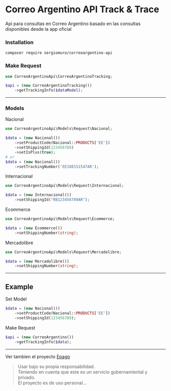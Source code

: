 # Correo Argentino API Track & Trace
Api para consultas en Correo Argentino basado en las consultas disponibles desde la app oficial

### Installation
```shell
composer require sergiomuro/correoargentino-api
```

### Make Request
```php
use CorreoArgentinoApi\CorreoArgentinoTracking;

$api = (new CorreoArgentinoTracking())
    ->getTrackingInfo($dataModel);
```
-----
### Models
Nacional
```php
use CorreoArgentinoApi\Models\Request\Nacional;

$data = (new Nacional())
    ->setProductCode(Nacional::PRODUCTS['EE'])
    ->setShippingId(123456789)
    ->setIsPlus(true);
# or
$data = (new Nacional())
    ->setTrackingNumber('EE188151547AR');
```
Internacional
```php
use CorreoArgentinoApi\Models\Request\Internacional;

$data = (new Internacional())
    ->setShippingId("RB123456789AR");
```
Ecommerce
```php
use CorreoArgentinoApi\Models\Request\Ecommerce;

$data = (new Ecommerce())
    ->setShippingNumber(string);
```
Mercadolibre
```php
use CorreoArgentinoApi\Models\Request\Mercadolibre;

$data = (new Mercadolibre())
    ->setShippingNumber(string);
```
----

## Example
Set Model
```php
$data = (new Nacional())
    ->setProductCode(Nacional::PRODUCTS['EE'])
    ->setShippingId(123456789);
```
Make Request
```php
$api = (new CorreoArgentino())
    ->getTrackingInfo($data);
```

----
Ver tambien el proyecto [Epago](https://github.com/sergiogmuro/correoargentino-epago)

> Usar bajo su propia responsabilidad.   
> Teniendo en cuenta que este es un servicio gubernamiental y privado.   
> El proyecto es de uso personal...
